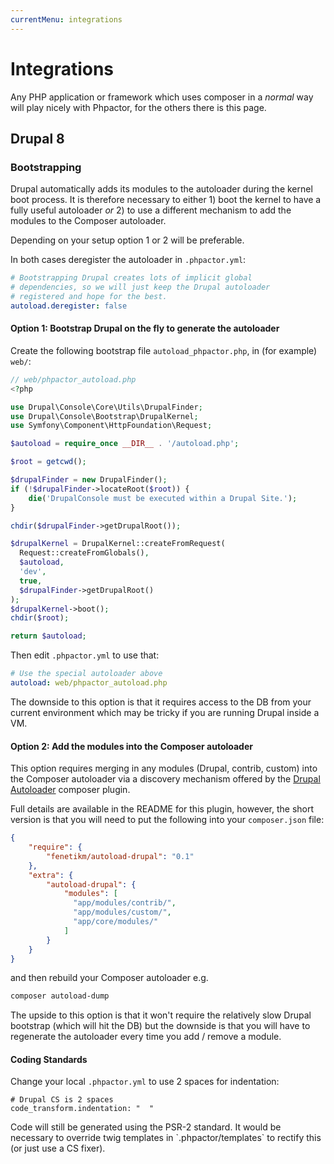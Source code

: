 ```yaml
---
currentMenu: integrations
---
```

Integrations
============

Any PHP application or framework which uses composer in a _normal_ way will
play nicely with Phpactor, for the others there is this page.

Drupal 8
--------

### Bootstrapping

Drupal automatically adds its modules to the autoloader during the kernel
boot process. It is therefore necessary to either 1) boot the kernel to have a fully
useful autoloader *or* 2) to use a different mechanism to add the modules to the Composer autoloader.

Depending on your setup option 1 or 2 will be preferable.

In both cases deregister the autoloader in `.phpactor.yml`:

```yaml
# Bootstrapping Drupal creates lots of implicit global
# dependencies, so we will just keep the Drupal autoloader
# registered and hope for the best.
autoload.deregister: false
```

#### Option 1: Bootstrap Drupal on the fly to generate the autoloader

Create the following bootstrap file `autoload_phpactor.php`, in (for example)
`web/`:

```php
// web/phpactor_autoload.php
<?php

use Drupal\Console\Core\Utils\DrupalFinder;
use Drupal\Console\Bootstrap\DrupalKernel;
use Symfony\Component\HttpFoundation\Request;

$autoload = require_once __DIR__ . '/autoload.php';

$root = getcwd();

$drupalFinder = new DrupalFinder();
if (!$drupalFinder->locateRoot($root)) {
    die('DrupalConsole must be executed within a Drupal Site.');
}

chdir($drupalFinder->getDrupalRoot());

$drupalKernel = DrupalKernel::createFromRequest(
  Request::createFromGlobals(),
  $autoload,
  'dev',
  true,
  $drupalFinder->getDrupalRoot()
);
$drupalKernel->boot();
chdir($root);

return $autoload;
```

Then edit `.phpactor.yml` to use that:

```yaml
# Use the special autoloader above
autoload: web/phpactor_autoload.php
```

The downside to this option is that it requires access to the DB from your current environment which may be tricky if you are running Drupal inside a VM.

#### Option 2: Add the modules into the Composer autoloader

This option requires merging in any modules (Drupal, contrib, custom) into the Composer autoloader via a discovery mechanism offered by the [Drupal Autoloader](https://github.com/fenetikm/autoload-drupal) composer plugin.

Full details are available in the README for this plugin, however, the short version is that you will need to put the following into your `composer.json` file:

```json
{
    "require": {
        "fenetikm/autoload-drupal": "0.1"
    },
    "extra": {
        "autoload-drupal": {
            "modules": [
              "app/modules/contrib/",
              "app/modules/custom/",
              "app/core/modules/"
            ]
        }
    }
}
```

and then rebuild your Composer autoloader e.g.

```sh
composer autoload-dump
```

The upside to this option is that it won't require the relatively slow Drupal bootstrap (which will hit the DB) but the downside is that you will have to regenerate the autoloader every time you add / remove a module.

#### Coding Standards

Change your local `.phpactor.yml` to use 2 spaces for indentation:

```
# Drupal CS is 2 spaces
code_transform.indentation: "  "
```

<div class="alert alert-info">
Code will still be generated using the PSR-2 standard. It would be necessary
to override twig templates in `.phpactor/templates` to rectify this (or just
use a CS fixer).
</div>
